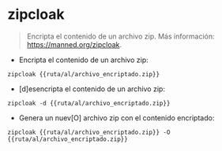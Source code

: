 # zipcloak

> Encripta el contenido de un archivo zip.
> Más información: <https://manned.org/zipcloak>.

- Encripta el contenido de un archivo zip:

`zipcloak {{ruta/al/archivo_encriptado.zip}}`

- [d]esencripta el contenido de un archivo zip:

`zipcloak -d {{ruta/al/archivo_encriptado.zip}}`

- Genera un nuev[O] archivo zip con el contenido encriptado:

`zipcloak {{ruta/al/archivo_encriptado.zip}} -O {{ruta/al/archivo_encriptado.zip}}`
